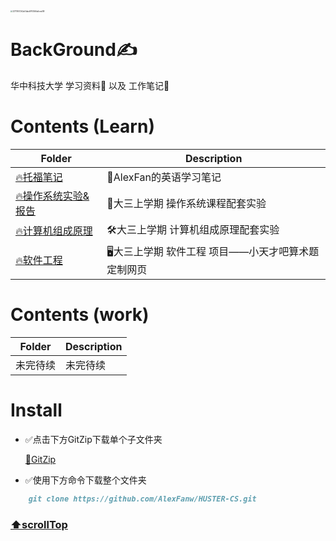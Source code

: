 <img src="/Users/alexfan/Downloads/32711957262a04abd97f3566a6cea08f.jpg" alt="32711957262a04abd97f3566a6cea08f" style="zoom:20%;" />

# BackGround✍️

华中科技大学 学习资料💾 以及 工作笔记📒



# Contents (Learn)

| Folder      | Description            |
| ----------- | ---------------------- |
| [🔥托福笔记](./Toefl) | 📒AlexFan的英语学习笔记 |
| [🔥操作系统实验&报告](./操作系统) | 🔧大三上学期 操作系统课程配套实验 |
| [🔥计算机组成原理](./计算机组成原理) | 🛠大三上学期 计算机组成原理配套实验 |
| [🔥软件工程](./软件工程) | 🖥大三上学期 软件工程 项目——小天才吧算术题定制网页 |



# Contents (work)

| Folder   | Description |
| -------- | ----------- |
| 未完待续 | 未完待续    |



# Install

* ✅点击下方GitZip下载单个子文件夹

	[📁GitZip](http://kinolien.github.io/gitzip/)

* ✅使用下方命令下载整个文件夹

```markdown
	git clone https://github.com/AlexFanw/HUSTER-CS.git
```



### [⬆️scrollTop](#BackGround)